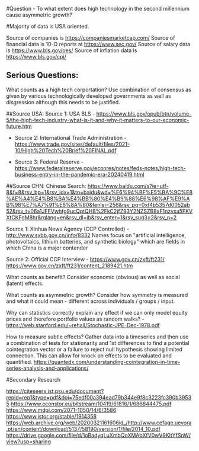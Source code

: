 #Question - To what extent does high technology in the second millennium cause asymmetric growth?

#Majority of data is USA oriented.

Source of companies is https://companiesmarketcap.com/
Source of financial data is 10-Q reports at https://www.sec.gov/
Source of salary data is https://www.bls.gov/oes/
Source of inflation data is https://www.bls.gov/cpi/

## Serious Questions:

What counts as a high tech corportation? Use combination of consensus as given by various technologically developed governments as well as disgression although this needs to be justified.

##Source USA:
Source 1: USA BLS - https://www.bls.gov/opub/btn/volume-5/the-high-tech-industry-what-is-it-and-why-it-matters-to-our-economic-future.htm

- Source 2: International Trade Administration - https://www.trade.gov/sites/default/files/2021-10/High%20Tech%20Brief%20FINAL.pdf

- Source 3: Federal Reserve - https://www.federalreserve.gov/econres/notes/feds-notes/high-tech-business-entry-in-the-pandemic-era-20240419.html

##Source CHN: 
Chinese Search: https://www.baidu.com/s?ie=utf-8&f=8&rsv_bp=1&rsv_idx=1&tn=baidu&wd=%E6%94%BF%E5%BA%9C%E8%AE%A4%E4%B8%BA%E4%BB%80%E4%B9%88%E6%98%AF%E9%AB%98%E7%A7%91%E6%8A%80&fenlei=256&rsv_pq=0xf4b5357d0052ab52&rsv_t=06a1JFFVwhfg9ucQptQH8%2FkC2jfZ93Y2NZSZB8xF1nzvxa5FKVXtCKFgM8hr&rqlang=en&rsv_dl=ib&rsv_enter=1&rsv_sug3=2&rsv_n=2

Source 1: Xinhua News Agency (CCP Controlled) - http://www.sxbb.gov.cn/info/8332
Names focus on "artificial intelligence, photovoltaics, lithium batteries, and synthetic biology" which are fields in which China is a major contender

Source 2: Official CCP Interview - https://www.gov.cn/zxft/ft231/ https://www.gov.cn/zxft/ft231/content_2189421.htm

What counts as benefit? Consider economic (obvious) as well as social (latent) effects.

What counts as asymmetric growth? Consider how symmetry is measured and what it could mean - different across individuals / groups / input.

Why can statistics correctly explain any effect if we can only model equity prices and therefore portfolio values as random walks? - https://web.stanford.edu/~rehall/Stochastic-JPE-Dec-1978.pdf

How to measure subtle effects? Gather data into a timeseries and then use a combination of tests for stationarity and 1st differences to find a potential cointegration vector or a failure to reject null hypothesis showing limited connection. This can allow for knock on effects to be evaluated and quantified. https://quantedx.com/understanding-cointegration-in-time-series-analysis-and-applications/

#Secondary Research

https://citeseerx.ist.psu.edu/document?repid=rep1&type=pdf&doi=75edf00a394ead79b344e9f8c3223fc390b39535
https://www.econstor.eu/bitstream/10419/61816/1/686844475.pdf
https://www.mdpi.com/2071-1050/14/6/3586
https://www.jstor.org/stable/1914358
https://web.archive.org/web/20200321161606id_/http://www.cefage.uevora.pt/en/content/download/5137/58190/version/1/file/2014_10.pdf
https://drive.google.com/file/d/1oBadyqLuXmbQoXMAbXfV0wV9KltYfSnW/view?usp=sharing
